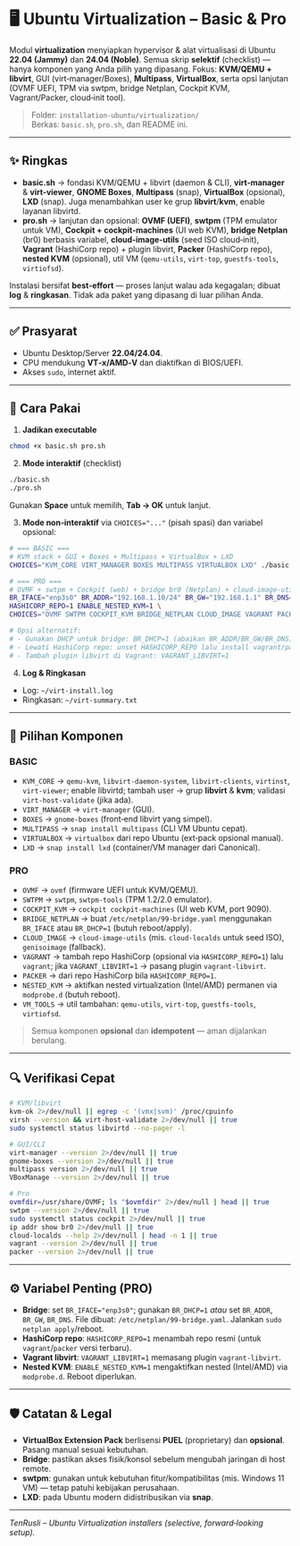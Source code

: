# 🖥️ Ubuntu Virtualization – Basic & Pro

Modul **virtualization** menyiapkan hypervisor & alat virtualisasi di Ubuntu **22.04 (Jammy)** dan **24.04 (Noble)**. Semua skrip **selektif** (checklist) — hanya komponen yang Anda pilih yang dipasang. Fokus: **KVM/QEMU + libvirt**, GUI (virt‑manager/Boxes), **Multipass**, **VirtualBox**, serta opsi lanjutan (OVMF UEFI, TPM via swtpm, bridge Netplan, Cockpit KVM, Vagrant/Packer, cloud‑init tool).

> Folder: `installation-ubuntu/virtualization/`  
> Berkas: `basic.sh`, `pro.sh`, dan README ini.

---

## ✨ Ringkas
- **basic.sh** → fondasi KVM/QEMU + libvirt (daemon & CLI), **virt‑manager** & **virt‑viewer**, **GNOME Boxes**, **Multipass** (snap), **VirtualBox** (opsional), **LXD** (snap). Juga menambahkan user ke grup **libvirt**/**kvm**, enable layanan libvirtd.
- **pro.sh** → lanjutan dan opsional: **OVMF (UEFI)**, **swtpm** (TPM emulator untuk VM), **Cockpit + cockpit‑machines** (UI web KVM), **bridge Netplan** (br0) berbasis variabel, **cloud‑image-utils** (seed ISO cloud‑init), **Vagrant** (HashiCorp repo) + plugin libvirt, **Packer** (HashiCorp repo), **nested KVM** (opsional), util VM (`qemu-utils`, `virt-top`, `guestfs-tools`, `virtiofsd`).

Instalasi bersifat **best‑effort** — proses lanjut walau ada kegagalan; dibuat **log** & **ringkasan**. Tidak ada paket yang dipasang di luar pilihan Anda.

---

## ✅ Prasyarat
- Ubuntu Desktop/Server **22.04/24.04**.
- CPU mendukung **VT‑x/AMD‑V** dan diaktifkan di BIOS/UEFI.
- Akses `sudo`, internet aktif.

---

## 🚀 Cara Pakai

1) **Jadikan executable**
```bash
chmod +x basic.sh pro.sh
```

2) **Mode interaktif** (checklist)
```bash
./basic.sh
./pro.sh
```
Gunakan **Space** untuk memilih, **Tab → OK** untuk lanjut.

3) **Mode non‑interaktif** via `CHOICES="..."` (pisah spasi) dan variabel opsional:

```bash
# === BASIC ===
# KVM stack + GUI + Boxes + Multipass + VirtualBox + LXD
CHOICES="KVM_CORE VIRT_MANAGER BOXES MULTIPASS VIRTUALBOX LXD" ./basic.sh

# === PRO ===
# OVMF + swtpm + Cockpit (web) + bridge br0 (Netplan) + cloud-image-utils + Vagrant + Packer + nested KVM + tools
BR_IFACE="enp3s0" BR_ADDR="192.168.1.10/24" BR_GW="192.168.1.1" BR_DNS="1.1.1.1,8.8.8.8" \
HASHICORP_REPO=1 ENABLE_NESTED_KVM=1 \
CHOICES="OVMF SWTPM COCKPIT_KVM BRIDGE_NETPLAN CLOUD_IMAGE VAGRANT PACKER NESTED_KVM VM_TOOLS" ./pro.sh

# Opsi alternatif:
# - Gunakan DHCP untuk bridge: BR_DHCP=1 (abaikan BR_ADDR/BR_GW/BR_DNS)
# - Lewati HashiCorp repo: unset HASHICORP_REPO lalu install vagrant/packer manual
# - Tambah plugin libvirt di Vagrant: VAGRANT_LIBVIRT=1
```

4) **Log & Ringkasan**
- Log: `~/virt-install.log`  
- Ringkasan: `~/virt-summary.txt`

---

## 🧩 Pilihan Komponen

### BASIC
- `KVM_CORE` → `qemu-kvm`, `libvirt-daemon-system`, `libvirt-clients`, `virtinst`, `virt-viewer`; enable libvirtd; tambah user → grup **libvirt** & **kvm**; validasi `virt-host-validate` (jika ada).
- `VIRT_MANAGER` → `virt-manager` (GUI).
- `BOXES` → `gnome-boxes` (front‑end libvirt yang simpel).
- `MULTIPASS` → `snap install multipass` (CLI VM Ubuntu cepat).
- `VIRTUALBOX` → `virtualbox` dari repo Ubuntu (ext‑pack opsional manual).
- `LXD` → `snap install lxd` (container/VM manager dari Canonical).

### PRO
- `OVMF` → `ovmf` (firmware UEFI untuk KVM/QEMU).
- `SWTPM` → `swtpm`, `swtpm-tools` (TPM 1.2/2.0 emulator).
- `COCKPIT_KVM` → `cockpit cockpit-machines` (UI web KVM, port 9090).
- `BRIDGE_NETPLAN` → buat `/etc/netplan/99-bridge.yaml` menggunakan `BR_IFACE` atau `BR_DHCP=1` (butuh reboot/apply).
- `CLOUD_IMAGE` → `cloud-image-utils` (mis. `cloud-localds` untuk seed ISO), `genisoimage` (fallback).
- `VAGRANT` → tambah repo HashiCorp (opsional via `HASHICORP_REPO=1`) lalu `vagrant`; jika `VAGRANT_LIBVIRT=1` → pasang plugin `vagrant-libvirt`.
- `PACKER` → dari repo HashiCorp bila `HASHICORP_REPO=1`.
- `NESTED_KVM` → aktifkan nested virtualization (Intel/AMD) permanen via `modprobe.d` (butuh reboot).
- `VM_TOOLS` → util tambahan: `qemu-utils`, `virt-top`, `guestfs-tools`, `virtiofsd`.

> Semua komponen **opsional** dan **idempotent** — aman dijalankan berulang.

---

## 🔍 Verifikasi Cepat
```bash
# KVM/libvirt
kvm-ok 2>/dev/null || egrep -c '(vmx|svm)' /proc/cpuinfo
virsh --version && virt-host-validate 2>/dev/null || true
sudo systemctl status libvirtd --no-pager -l

# GUI/CLI
virt-manager --version 2>/dev/null || true
gnome-boxes --version 2>/dev/null || true
multipass version 2>/dev/null || true
VBoxManage --version 2>/dev/null || true

# Pro
ovmfdir=/usr/share/OVMF; ls "$ovmfdir" 2>/dev/null | head || true
swtpm --version 2>/dev/null || true
sudo systemctl status cockpit 2>/dev/null || true
ip addr show br0 2>/dev/null || true
cloud-localds --help 2>/dev/null | head -n 1 || true
vagrant --version 2>/dev/null || true
packer --version 2>/dev/null || true
```

---

## ⚙️ Variabel Penting (PRO)
- **Bridge**: set `BR_IFACE="enp3s0"`; gunakan `BR_DHCP=1` *atau* set `BR_ADDR`, `BR_GW`, `BR_DNS`. File dibuat: `/etc/netplan/99-bridge.yaml`. Jalankan `sudo netplan apply`/reboot.
- **HashiCorp repo**: `HASHICORP_REPO=1` menambah repo resmi (untuk `vagrant`/`packer` versi terbaru).
- **Vagrant libvirt**: `VAGRANT_LIBVIRT=1` memasang plugin `vagrant-libvirt`.
- **Nested KVM**: `ENABLE_NESTED_KVM=1` mengaktifkan nested (Intel/AMD) via `modprobe.d`. Reboot diperlukan.

---

## 🛡️ Catatan & Legal
- **VirtualBox Extension Pack** berlisensi **PUEL** (proprietary) dan **opsional**. Pasang manual sesuai kebutuhan.
- **Bridge**: pastikan akses fisik/konsol sebelum mengubah jaringan di host remote.
- **swtpm**: gunakan untuk kebutuhan fitur/kompatibilitas (mis. Windows 11 VM) — tetap patuhi kebijakan perusahaan.
- **LXD**: pada Ubuntu modern didistribusikan via **snap**.

---

_TenRusli – Ubuntu Virtualization installers (selective, forward‑looking setup)._ 